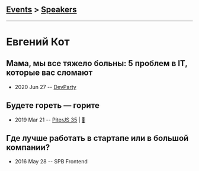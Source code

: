 ## [Events](../README.md) > [Speakers](../speakers.md)
---

# Евгений Кот

## Мама, мы все тяжело больны: 5 проблем в IT, которые вас сломают
- 2020 Jun 27 -- [DevParty](https://www.youtube.com/watch?v=MscM6ciVFdA)    
## Будете гореть — горите
- 2019 Mar 21 -- [PiterJS 35](https://www.youtube.com/watch?v=Jnm_BJVxz7E)  | [:notebook:](https://fs.piterjs.org/events/35/kot.pdf)  
## Где лучше работать в стартапе или в большой компании?
- 2016 May 28 -- SPB Frontend    
